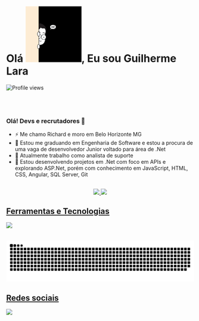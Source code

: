 <h1 align="left">Olá <img src="giphy.gif" width="150px">, Eu sou Guilherme Lara</h1>
<p align="left"> <img src="https://komarev.com/ghpvc/?username=devguilara&color=yellow" alt="Profile views" /> </p>


<br><br>
### Olá! Devs e recrutadores 👋

- ⚡ Me chamo Richard e moro em Belo Horizonte MG
- 💬 Estou me graduando em Engenharia de Software e estou a procura de uma vaga de desenvolvedor Junior voltado para área de .Net
- 🔭 Atualmente trabalho como analista de suporte
- 🌱 Estou desenvolvendo projetos em .Net com foco em APIs e explorando ASP.Net, porém com conhecimento em JavaScript, HTML, CSS, Angular, SQL Server, Git

##
<div align= "center">
<a href="https://github.com/Richard-Felipe">
<img loading="lazy" height="180em" src="https://github-readme-stats.vercel.app/api/top-langs/?username=Richard-Felipe&layout=compact&langs_count=7&theme=dracula"/>
<img loading="lazy" height="180em" src="https://github-readme-stats.vercel.app/api?username=Richard-Felipe&show_icons=true&theme=synthwave&include_all_commits=true&count_private=true"/>
</div>

## Ferramentas e Tecnologias
 <img src="https://skillicons.dev/icons?i=cs,dotnet,javascript,html,css,angular,git,typescript,bootstrap"/>

##
<img alt="snake eating my contributions" src="https://raw.githubusercontent.com/salesp07/salesp07/output/github-contribution-grid-snake.svg"/>

## Redes sociais
<div>
  <a href="https://www.linkedin.com/in/richard-felipe/" target="_blank"><img src="https://img.shields.io/badge/-LinkedIn-%230077B5?style=for-the-badge&logo=linkedin&logoColor=white" target="_blank"></a>   
</div>

